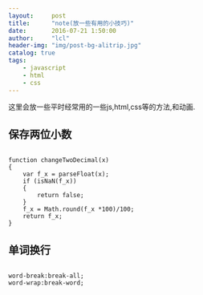 ```yaml
---
layout:     post
title:      "note(放一些有用的小技巧)"
date:       2016-07-21 1:50:00
author:     "lcl"
header-img: "img/post-bg-alitrip.jpg"
catalog: true
tags:
    - javascript 
    - html 
    - css
---
```


这里会放一些平时经常用的一些js,html,css等的方法,和动画.

## 保存两位小数

```

function changeTwoDecimal(x)
{
    var f_x = parseFloat(x);
    if (isNaN(f_x))
    {
        return false;
    }
    f_x = Math.round(f_x *100)/100;
    return f_x;
}

```


## 单词换行

```

word-break:break-all;
word-wrap:break-word;

```